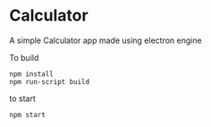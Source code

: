 # Calculator
A simple Calculator app made using electron engine

To build
```
npm install
npm run-script build
```

to start
```
npm start
```
